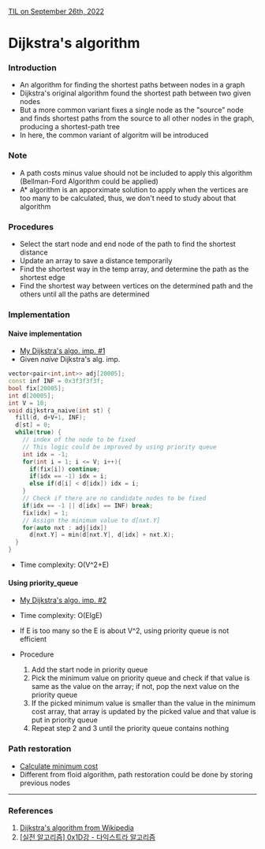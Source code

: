 [TIL on September 26th, 2022](../../TIL/2022/09/09-26-2022.md)
# **Dijkstra's algorithm**
### Introduction
- An algorithm for finding the shortest paths between nodes in a graph
- Dijkstra's original algorithm found the shortest path between two given nodes
- But a more common variant fixes a single node as the "source" node and finds shortest paths from the source to all other nodes in the graph, producing a shortest-path tree
- In here, the common variant of algoritm will be introduced

### Note
- A path costs minus value should not be included to apply this algorithm (Bellman-Ford Algorithm could be applied)
- A* algorithm is an apporximate solution to apply when the vertices are too many to be calculated, thus, we don't need to study about that algorithm

### Procedures
- Select the start node and end node of the path to find the shortest distance
- Update an array to save a distance temporarily
- Find the shortest way in the temp array, and determine the path as the shortest edge
- Find the shortest way between vertices on the determined path and the others until all the paths are determined

### Implementation
#### Naive implementation
- [My Dijkstra's algo. imp. #1](./dijkstra-imp-09-26-2022.cpp)
- Given *naive* Dijkstra's alg. imp.
```cpp
vector<pair<int,int>> adj[20005];
const inf INF = 0x3f3f3f3f;
bool fix[20005];
int d[20005];
int V = 10;
void dijkstra_naive(int st) {
  fill(d, d+V+1, INF);
  d[st] = 0;
  while(true) {
    // index of the node to be fixed
    // This logic could be improved by using priority queue
    int idx = -1;
    for(int i = 1; i <= V; i++){
      if(fix[i]) continue;
      if(idx == -1) idx = i;
      else if(d[i] < d[idx]) idx = i;
    }
    // Check if there are no candidate nodes to be fixed
    if(idx == -1 || d[idx] == INF) break;
    fix[idx] = 1;
    // Assign the minimum value to d[nxt.Y]
    for(auto nxt : adj[idx])
      d[nxt.Y] = min(d[nxt.Y], d[idx] + nxt.X);
  }
}
```
- Time complexity: O(V^2+E)

#### Using priority_queue
- [My Dijkstra's algo. imp. #2](./dijkstra-imp-2-09-26-2022.cpp)
- Time complexity: O(ElgE)
- If E is too many so the E is about V^2, using priority queue is not efficient

- Procedure
  1. Add the start node in priority queue
  2. Pick the minimum value on priority queue and check if that value is same as the value on the array; if not, pop the next value on the priority queue 
  3. If the picked minimum value is smaller than the value in the minimum cost array, that array is updated by the picked value and that value is put in priority queue
  4. Repeat step 2 and 3 until the priority queue contains nothing

### Path restoration
- [Calculate minimum cost](../../Problem%20Solving/boj/Dijkstra%20algorithm/11779-09-27-2022.cpp)
- Different from floid algorithm, path restoration could be done by storing previous nodes

___

### References
1. [Dijkstra's algorithm from Wikipedia](https://en.wikipedia.org/wiki/Dijkstra%27s_algorithm)
2. [[실전 알고리즘] 0x1D강 - 다익스트라 알고리즘](https://blog.encrypted.gg/1037)
